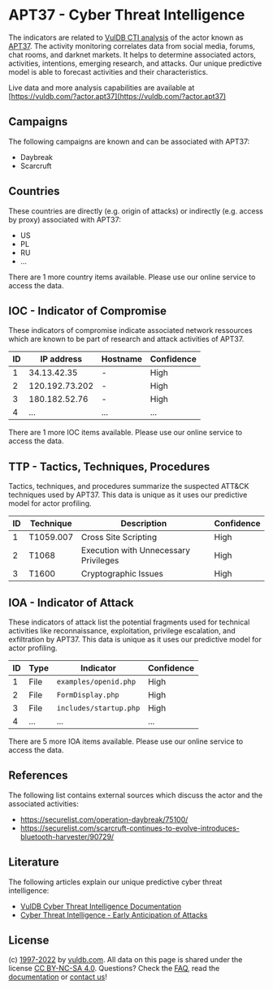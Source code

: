 # APT37 - Cyber Threat Intelligence

The indicators are related to [VulDB CTI analysis](https://vuldb.com/?kb.cti) of the actor known as [APT37](https://vuldb.com/?actor.apt37). The activity monitoring correlates data from social media, forums, chat rooms, and darknet markets. It helps to determine associated actors, activities, intentions, emerging research, and attacks. Our unique predictive model is able to forecast activities and their characteristics.

Live data and more analysis capabilities are available at [https://vuldb.com/?actor.apt37](https://vuldb.com/?actor.apt37)

## Campaigns

The following campaigns are known and can be associated with APT37:

* Daybreak
* Scarcruft

## Countries

These countries are directly (e.g. origin of attacks) or indirectly (e.g. access by proxy) associated with APT37:

* US
* PL
* RU
* ...

There are 1 more country items available. Please use our online service to access the data.

## IOC - Indicator of Compromise

These indicators of compromise indicate associated network ressources which are known to be part of research and attack activities of APT37.

ID | IP address | Hostname | Confidence
-- | ---------- | -------- | ----------
1 | 34.13.42.35 | - | High
2 | 120.192.73.202 | - | High
3 | 180.182.52.76 | - | High
4 | ... | ... | ...

There are 1 more IOC items available. Please use our online service to access the data.

## TTP - Tactics, Techniques, Procedures

Tactics, techniques, and procedures summarize the suspected ATT&CK techniques used by APT37. This data is unique as it uses our predictive model for actor profiling.

ID | Technique | Description | Confidence
-- | --------- | ----------- | ----------
1 | T1059.007 | Cross Site Scripting | High
2 | T1068 | Execution with Unnecessary Privileges | High
3 | T1600 | Cryptographic Issues | High

## IOA - Indicator of Attack

These indicators of attack list the potential fragments used for technical activities like reconnaissance, exploitation, privilege escalation, and exfiltration by APT37. This data is unique as it uses our predictive model for actor profiling.

ID | Type | Indicator | Confidence
-- | ---- | --------- | ----------
1 | File | `examples/openid.php` | High
2 | File | `FormDisplay.php` | High
3 | File | `includes/startup.php` | High
4 | ... | ... | ...

There are 5 more IOA items available. Please use our online service to access the data.

## References

The following list contains external sources which discuss the actor and the associated activities:

* https://securelist.com/operation-daybreak/75100/
* https://securelist.com/scarcruft-continues-to-evolve-introduces-bluetooth-harvester/90729/

## Literature

The following articles explain our unique predictive cyber threat intelligence:

* [VulDB Cyber Threat Intelligence Documentation](https://vuldb.com/?kb.cti)
* [Cyber Threat Intelligence - Early Anticipation of Attacks](https://www.scip.ch/en/?labs.20201022)

## License

(c) [1997-2022](https://vuldb.com/?kb.changelog) by [vuldb.com](https://vuldb.com/?kb.about). All data on this page is shared under the license [CC BY-NC-SA 4.0](https://creativecommons.org/licenses/by-nc-sa/4.0/). Questions? Check the [FAQ](https://vuldb.com/?kb.faq), read the [documentation](https://vuldb.com/?kb) or [contact us](https://vuldb.com/?contact)!
